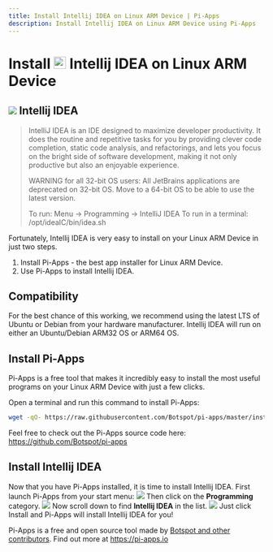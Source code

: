 ```yaml
---
title: Install Intellij IDEA on Linux ARM Device | Pi-Apps
description: Install Intellij IDEA on Linux ARM Device using Pi-Apps
---
```

<div class="simple-install-content content">

# Install <img src="/img/app-icons/Intellij IDEA/icon-64.png" height=24> Intellij IDEA on Linux ARM Device

## <img src="/img/app-icons/Intellij IDEA/icon-64.png"> Intellij IDEA
> IntelliJ IDEA is an IDE designed to maximize developer productivity.
> It does the routine and repetitive tasks for you by providing clever code completion, static code analysis, and refactorings, and lets you focus on the bright side of software development, making it not only productive but also an enjoyable experience.
> 
> WARNING for all 32-bit OS users: All JetBrains applications are deprecated on 32-bit OS. Move to a 64-bit OS to be able to use the latest version.
> 
> To run: Menu -> Programming -> IntelliJ IDEA
> To run in a terminal: /opt/ideaIC/bin/idea.sh

Fortunately, Intellij IDEA is very easy to install on your Linux ARM Device in just two steps.
1. Install Pi-Apps - the best app installer for Linux ARM Device.
2. Use Pi-Apps to install Intellij IDEA.
</div>
<div class="simple-install-content content">

## Compatibility
For the best chance of this working, we recommend using the latest LTS of Ubuntu or Debian from your hardware manufacturer.
Intellij IDEA will run on either an Ubuntu/Debian ARM32 OS or ARM64 OS.
</div>
<div class="simple-install-content content">

## Install Pi-Apps

Pi-Apps is a free tool that makes it incredibly easy to install the most useful programs on your Linux ARM Device with just a few clicks.

Open a terminal and run this command to install Pi-Apps:
```bash
wget -qO- https://raw.githubusercontent.com/Botspot/pi-apps/master/install | bash
```
Feel free to check out the Pi-Apps source code here: https://github.com/Botspot/pi-apps
</div>
<div class="simple-install-content content">

## Install Intellij IDEA

Now that you have Pi-Apps installed, it is time to install Intellij IDEA.
First launch Pi-Apps from your start menu:
<img src="/img/start-menu.png">
Then click on the <b>Programming</b> category.
<img src="/img/category-selections/Programming.png">
Now scroll down to find <b>Intellij IDEA</b> in the list.
<img src="/img/app-icons/Intellij IDEA/app-selection.png">
Just click Install and Pi-Apps will install Intellij IDEA for you!
</div>
<div class="simple-install-content content">

Pi-Apps is a free and open source tool made by [Botspot and other contributors](/about/#contributors). Find out more at https://pi-apps.io
</div>

